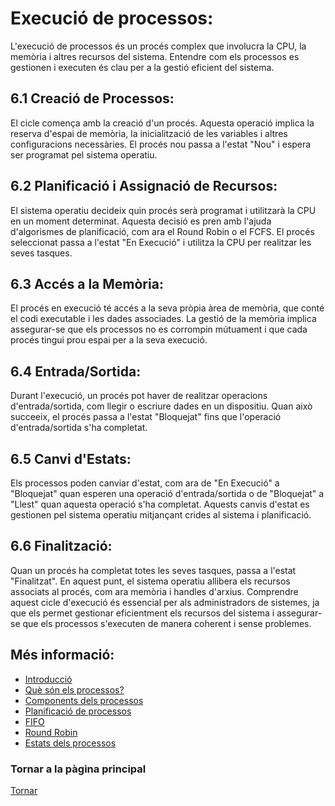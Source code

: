# Execució de processos: 

L'execució de processos és un procés complex que involucra la CPU, la memòria i altres recursos del sistema. Entendre com els processos es gestionen i executen és clau per a la gestió eficient del sistema.

## 6.1 Creació de Processos:

El cicle comença amb la creació d'un procés. Aquesta operació implica la reserva d'espai de memòria, la inicialització de les variables i altres configuracions necessàries.
El procés nou passa a l'estat "Nou" i espera ser programat pel sistema operatiu.

## 6.2 Planificació i Assignació de Recursos:

El sistema operatiu decideix quin procés serà programat i utilitzarà la CPU en un moment determinat. Aquesta decisió es pren amb l'ajuda d'algorismes de planificació, com ara el Round Robin o el FCFS. El procés seleccionat passa a l'estat "En Execució" i utilitza la CPU per realitzar les seves tasques.

## 6.3 Accés a la Memòria:

El procés en execució té accés a la seva pròpia àrea de memòria, que conté el codi executable i les dades associades. La gestió de la memòria implica assegurar-se que els processos no es corrompin mútuament i que cada procés tingui prou espai per a la seva execució.

## 6.4 Entrada/Sortida:

Durant l'execució, un procés pot haver de realitzar operacions d'entrada/sortida, com llegir o escriure dades en un dispositiu. Quan això succeeix, el procés passa a l'estat "Bloquejat" fins que l'operació d'entrada/sortida s'ha completat.

## 6.5 Canvi d'Estats:

Els processos poden canviar d'estat, com ara de "En Execució" a "Bloquejat" quan esperen una operació d'entrada/sortida o de "Bloquejat" a "Llest" quan aquesta operació s'ha completat.
Aquests canvis d'estat es gestionen pel sistema operatiu mitjançant crides al sistema i planificació.

## 6.6 Finalització:

Quan un procés ha completat totes les seves tasques, passa a l'estat "Finalitzat". En aquest punt, el sistema operatiu allibera els recursos associats al procés, com ara memòria i handles d'arxius. Comprendre aquest cicle d'execució és essencial per als administradors de sistemes, ja que els permet gestionar eficientment els recursos del sistema i assegurar-se que els processos s'executen de manera coherent i sense problemes.

## Més informació:
- [Introducció](01%CC%A3-Introduccio.md)
- [Què són els processos?](02-Que-son-els-processos.md)
- [Components dels processos](03-Components-processos.md)
- [Planificació de processos](04-Planificacio-de-processos.md)
- [FIFO](05-FIFO.md)
- [Round Robin](06-Round-Robin.md)
- [Estats dels processos](07-Estats-processos.md)

### Tornar a la pàgina principal

[Tornar](../../README.md)